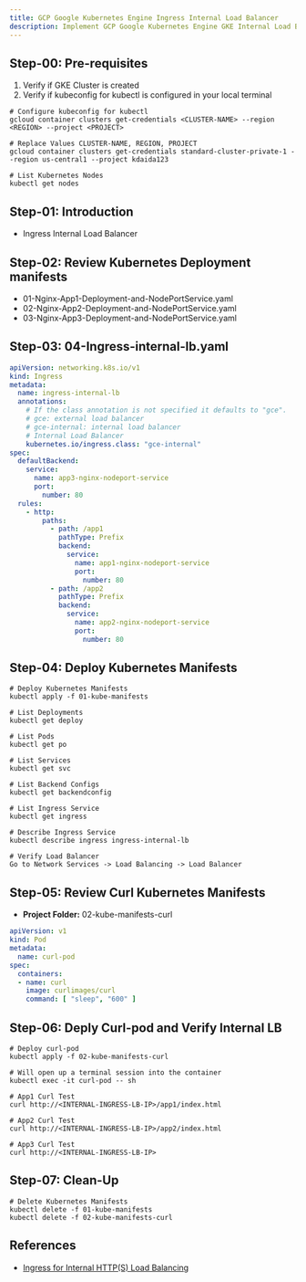```yaml
---
title: GCP Google Kubernetes Engine Ingress Internal Load Balancer
description: Implement GCP Google Kubernetes Engine GKE Internal Load Balancer with Ingress
---
```


## Step-00: Pre-requisites
1. Verify if GKE Cluster is created
2. Verify if kubeconfig for kubectl is configured in your local terminal
```t
# Configure kubeconfig for kubectl
gcloud container clusters get-credentials <CLUSTER-NAME> --region <REGION> --project <PROJECT>

# Replace Values CLUSTER-NAME, REGION, PROJECT
gcloud container clusters get-credentials standard-cluster-private-1 --region us-central1 --project kdaida123

# List Kubernetes Nodes
kubectl get nodes
```

## Step-01: Introduction
- Ingress Internal Load Balancer

## Step-02: Review Kubernetes Deployment manifests
- 01-Nginx-App1-Deployment-and-NodePortService.yaml
- 02-Nginx-App2-Deployment-and-NodePortService.yaml
- 03-Nginx-App3-Deployment-and-NodePortService.yaml

## Step-03: 04-Ingress-internal-lb.yaml
```yaml
apiVersion: networking.k8s.io/v1
kind: Ingress
metadata:
  name: ingress-internal-lb
  annotations:
    # If the class annotation is not specified it defaults to "gce".
    # gce: external load balancer
    # gce-internal: internal load balancer  
    # Internal Load Balancer
    kubernetes.io/ingress.class: "gce-internal"  
spec: 
  defaultBackend:
    service:
      name: app3-nginx-nodeport-service
      port:
        number: 80                            
  rules:
    - http:
        paths:           
          - path: /app1
            pathType: Prefix
            backend:
              service:
                name: app1-nginx-nodeport-service
                port: 
                  number: 80
          - path: /app2
            pathType: Prefix
            backend:
              service:
                name: app2-nginx-nodeport-service
                port: 
                  number: 80                 
```

## Step-04: Deploy Kubernetes Manifests
```t
# Deploy Kubernetes Manifests
kubectl apply -f 01-kube-manifests

# List Deployments
kubectl get deploy

# List Pods
kubectl get po

# List Services
kubectl get svc

# List Backend Configs
kubectl get backendconfig

# List Ingress Service
kubectl get ingress

# Describe Ingress Service
kubectl describe ingress ingress-internal-lb

# Verify Load Balancer
Go to Network Services -> Load Balancing -> Load Balancer
```

## Step-05: Review Curl Kubernetes Manifests
- **Project Folder:** 02-kube-manifests-curl
```yaml
apiVersion: v1
kind: Pod
metadata:
  name: curl-pod
spec:
  containers:
  - name: curl
    image: curlimages/curl 
    command: [ "sleep", "600" ]
```

## Step-06: Deply Curl-pod and Verify Internal LB
```t
# Deploy curl-pod
kubectl apply -f 02-kube-manifests-curl

# Will open up a terminal session into the container
kubectl exec -it curl-pod -- sh

# App1 Curl Test
curl http://<INTERNAL-INGRESS-LB-IP>/app1/index.html

# App2 Curl Test
curl http://<INTERNAL-INGRESS-LB-IP>/app2/index.html

# App3 Curl Test
curl http://<INTERNAL-INGRESS-LB-IP>
```

## Step-07: Clean-Up
```t
# Delete Kubernetes Manifests
kubectl delete -f 01-kube-manifests
kubectl delete -f 02-kube-manifests-curl
```

## References
- [Ingress for Internal HTTP(S) Load Balancing](https://cloud.google.com/kubernetes-engine/docs/concepts/ingress-ilb)